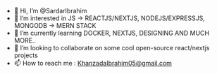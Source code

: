 - 👋 Hi, I’m @SardarIbrahim
- 👀 I’m interested in JS -> REACTJS/NEXTJS, NODEJS/EXPRESSJS, MONGODB -> MERN STACK
- 🌱 I’m currently learning DOCKER, NEXTJS, DESIGNING AND MUCH MORE..
- 💞️ I’m looking to collaborate on some cool open-source react/nextjs projects 
- 📫 How to reach me : KhanzadaIbrahim05@gmail.com

<!---
SardarIbrahim/SardarIbrahim is a ✨ special ✨ repository because its `README.md` (this file) appears on your GitHub profile.
You can click the Preview link to take a look at your changes.
--->
